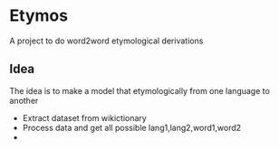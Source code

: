 # Etymos
A project to do word2word etymological derivations


## Idea
The idea is to make a model that etymologically from one language to another
- Extract dataset from wikictionary
- Process data and get all possible lang1,lang2,word1,word2
- 